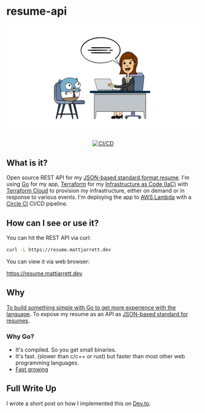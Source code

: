 # resume-api

![logo](./media/logo.png)

<p align="center">
  <a href="https://github.com/cujarrett/resume-api/actions"><img alt="CI/CD" src="https://github.com/cujarrett/resume-api/actions/workflows/release.yml/badge.svg"></a>
</p>

## What is it?
Open source REST API for my [JSON-based standard format resume](https://jsonresume.org/). I'm using
[Go](https://golang.org/) for my app, [Terraform](https://www.terraform.io/) for my
[Infrastructure as Code (IaC)](https://en.wikipedia.org/wiki/Infrastructure_as_code) with
[Terraform Cloud](https://www.terraform.io/docs/cloud/overview.html) to provision my infrastructure,
either on demand or in response to various events. I'm deploying the app to
[AWS Lambda](https://aws.amazon.com/lambda/) with a [Circle CI](https://circleci.com/) CI/CD
pipeline.

## How can I see or use it?
You can hit the REST API via curl:
```sh
curl -L https://resume.mattjarrett.dev
```
You can view it via web browser:

https://resume.mattjarrett.dev

## Why
[To build something simple with Go to get more experience with the language](https://github.com/cujarrett/personal-goals#things-ill-do-in-2020).
To expose my resume as an API as [JSON-based standard for resumes](https://jsonresume.org/).

### Why Go?
- It's compiled. So you get small binaries.
- It's fast. (slower than c/c++ or rust) but faster than most other web programming languages.
- [Fast growing](https://octoverse.github.com/#top-languages)

## Full Write Up
I wrote a short post on how I implemented this on [Dev.to](https://dev.to/cujarrett/how-i-built-a-resume-api-w-go-terraform-and-aws-371o).
